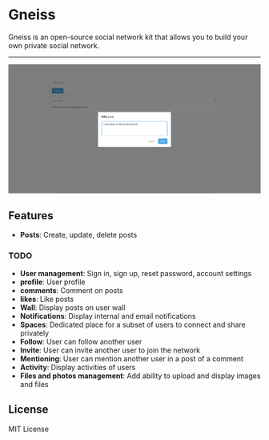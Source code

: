 # Gneiss

Gneiss is an open-source social network kit that allows you to build your own private social network.

---
![Gneiss Social Network Kit](assets/gneiss.png)


## Features

* **Posts**:  Create, update, delete posts

### TODO

* **User management**:  Sign in, sign up, reset password, account settings
* **profile**: User profile
* **comments**: Comment on posts
* **likes**: Like posts
* **Wall**: Display posts on user wall
* **Notifications**: Display internal and email notifications
* **Spaces**: Dedicated place for a subset of users to connect and share privately
* **Follow**: User can follow another user
* **Invite**: User can invite another user to join the network
* **Mentioning**: User can mention another user in a post of a comment
* **Activity**: Display activities of users  
* **Files and photos management**: Add ability to upload and display images and files

## License

MIT License
